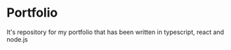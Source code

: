 # Portfolio
It's repository for my portfolio that has been written in typescript, react and node.js
